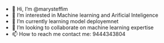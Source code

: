 - 👋 Hi, I’m @marysteffim
- 👀 I’m interested in Machine learning and Arificial Inteligence
- 🌱 I’m currently learning model deployemnet
- 💞️ I’m looking to collaborate on machine learning expertise
- 📫 How to reach me contact me: 9444343804

<!---
marysteffim/marysteffim is a ✨ special ✨ repository because its `README.md` (this file) appears on your GitHub profile.
You can click the Preview link to take a look at your changes.
--->
